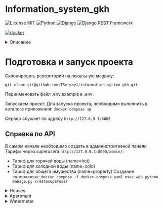 # Information_system_gkh
[![License MIT](https://img.shields.io/badge/licence-MIT-green)](https://opensource.org/license/mit/)
[![Python](https://img.shields.io/badge/-Python-464646?style=flat-square&logo=Python)](https://www.python.org/)
[![Django](https://img.shields.io/badge/-Django-464646?style=flat-square&logo=Django)](https://www.djangoproject.com/)
[![Django REST Framework](https://img.shields.io/badge/-Django%20REST%20Framework-464646?style=flat-square&logo=Django%20REST%20Framework)](https://www.django-rest-framework.org/)

[![docker](https://img.shields.io/badge/-Docker-464646?style=flat-square&logo=docker)](https://www.docker.com/)

<details> 
  <summary>Описание</summary>
  
1.	Реализовать модели данных «Дом», «Квартира», «Счётчик воды», «Тариф»,
учитывая связи между ними.
В доме может быть много квартир. В квартире может быть несколько счётчиков.
У квартиры должна быть площадь (будет нужно для расчёта платы за содержание
общего имущества).
Для счётчика нужно хранить показания за несколько прошедших месяцев.
Тариф — это цена услуги или ресурса (например, цена за единицу объёма воды),
используется для расчёта платы за коммунальные услуги.
2.	Реализовать API для ввода и вывода данных по дому (например, адрес дома, список
квартир и т. п., должны выводиться данные из нескольких моделей).
3.	Реализовать функцию расчёта квартплаты для всех квартир в доме за какой-либо
месяц. Результаты записывать в БД.
Квартплата включает в себя:
● Водоснабжение. Рассчитывается по расходу воды за месяц
(тариф_за_единицу_объёма × расход). Расход — это разница между показаниями
счётчика за текущий и за предыдущий месяц.
● Содержание общего имущества. Рассчитывается на основе площади квартиры
(тариф_за_единицу_площади × площадь_квартиры).
4.	Реализовать API, которое запускает процесс расчёта квартплаты
в фоновом режиме (например в celery).
На усмотрение кандидата. Рекомендуется использовать django, celery, postgresql.
</details>

# Подготовка и запуск проекта
Склонировать репозиторий на локальную машину:
```
git clone git@github.com:TSergey1/information_system_gkh.git
```
Периименовать файл .env.example в .env:

 Запускаем проект:
Для запуска проекта, необходимо выполнить в каталоге приложения: ``` docker compose up  ```

Сервер слушает по адресу ``` http://127.0.0.1:8000 ```

## Справка по API
В самом начале необходимо создать в администритивной панели Тарифы через superusera ```http://127.0.0.1:8000/admin/```:
- Тариф для горячей воды (name=hot)
- Тариф для холодной воды (name=cold)
- Тариф для общего имущества (name=property)
Создание суперюзера:
```docker compose -f docker-compose.yaml exec web python manage.py createsuperuser```


<details>
    <summary>Houses</summary>

#### Создание нового дома
``` http POST /api/houses/ ```
| Parameter | Type     | Description                        |
|:----------| :------- |:-----------------------------------|
| `address`   | `string` | **Обязательно**. Адрес дома |
| `tariff_property`   | int (Tariff `pk`) | **Обязательно**. Тариф общего имущества |

#### Получить список домов
``` http GET /api/houses/ ```

#### Получить дом по pk
``` http GET /api/houses/<int:pk>/ ```
</details>

<details>
    <summary>Аpartment</summary>

#### Создание новой квартиры
``` http POST /api/apartments/ ```
| Parameter | Type     | Description                        |
|:----------| :------- |:-----------------------------------|
| `number`   | `int` | **Обязательно**. Номер квартиры |
| `area`   | `Decimal` | **Обязательно**. Площадь квартиры |
| `house`   | int (House `pk`) | **Обязательно**. Дом |

#### Получить список квартир
``` http GET /api/apartments/ ```

#### Получить квартиру по pk
``` http GET /api/apartments/<int:pk>/ ```
</details>

<details>
    <summary>Watermeter</summary>

#### Создание показаний счетчика
``` http POST /api/watermeters/ ```
| Parameter | Type     | Description                        |
|:----------| :------- |:-----------------------------------|
| `value`   | `int` | **Обязательно**. Показания счетчика воды |
| `tariff`   | int (Tariff `pk`) | **Обязательно**. Тариф |
| `apartment`   | int (Аpartment `pk`) | **Обязательно**. Квартира |

#### Получить список счетчиков
``` http GET /api/watermeters/ ```

#### Получить счетчик по pk
``` http GET /api/watermeters/<int:pk>/ ```
</details>
